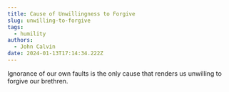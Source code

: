 ```yaml
---
title: Cause of Unwillingness to Forgive
slug: unwilling-to-forgive
tags:
  - humility
authors:
  - John Calvin
date: 2024-01-13T17:14:34.222Z
---
```

Ignorance of our own faults is the only cause that renders us unwilling to forgive our brethren.